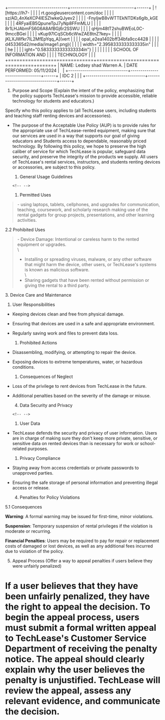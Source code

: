 +------------------------------+--------------------------------+------+
| ![https://lh7-               |                                |      |
| rt.googleusercontent.com/doc |                                |      |
| sz/AD_4nXeXCP4lESZlwkeQJyev2 |                                |      |
| -FnyljwB8vWTTEkNTDKs6gIb_kGE |                                |      |
| 4RFyaiEB5QpuneTpJ7yNp8FFmMLU |                                |      |
| 8r1LHJAbmFS6G6A8AfBGj6r2SSWU |                                |      |
| qHjm48tT2shuBWEoL0C-9mccBGei |                                |      |
| vKup97lCqSCb6cWwZAE8tnZ?key= |                                |      |
| jKLXJWfkr7IL2MfEpYqq_A](vert |                                |      |
| opal_e2ea1402bff34bfa9cc4428 |                                |      |
| d453365d2/media/image1.png){ |                                |      |
| width="2.3958333333333335in" |                                |      |
| he                           |                                |      |
| ight="0.5833333333333334in"} |                                |      |
|                              |                                |      |
| SCHOOL OF INFORMATION AND    |                                |      |
| TECHNOLOGY                   |                                |      |
+==============================+================================+======+
| NAME: Ledsey shad Warren A.  | DATE PERFORMED: 05/11/2024     |      |
+------------------------------+--------------------------------+------+
| IDC 2                        |                                |      |
+------------------------------+--------------------------------+------+

1.  Purpose and Scope (Explain the intent of the policy, emphasizing
    that the policy supports TechLease's mission to provide accessible,
    reliable technology for students and educators.)

Specify who this policy applies to (all TechLease users, including
students and teaching staff renting devices and accessories).

-   The purpose of the Acceptable Use Policy (AUP) is to provide rules
    for the appropriate use of TechLease-rented equipment, making sure
    that our services are used in a way that supports our goal of giving
    educators and Students access to dependable, reasonably priced
    technology. By following this policy, we hope to preserve the high
    caliber of service for which TechLease is popular, safeguard data
    security, and preserve the integrity of the products we supply. All
    users of TechLease\'s rental services, instructors, and students
    renting devices or accessories, are subject to this policy.

    1.  General Usage Guidelines

    ```{=html}
    <!-- -->
    ```
    1.  Permitted Uses

> \- using laptops, tablets, cellphones, and upgrades for communication,
> teaching, coursework, and scholarly research making use of the rental
> gadgets for group projects, presentations, and other learning
> activities.

2.2 Prohibited Uses

> \- Device Damage: Intentional or careless harm to the rented equipment
> or upgrades.\
> \
> - Installing or spreading viruses, malware, or any other software that
> might harm the device, other users, or TechLease\'s systems is known
> as malicious software.\
> \
> - Sharing gadgets that have been rented without permission or giving
> the rental to a third party.

3\. Device Care and Maintenance

1.  User Responsibilities

-   Keeping devices clean and free from physical damage.

-   Ensuring that devices are used in a safe and appropriate
    environment.

-   Regularly saving work and files to prevent data loss.

    1.  Prohibited Actions

-   Disassembling, modifying, or attempting to repair the device.

-   Exposing devices to extreme temperatures, water, or hazardous
    conditions.

    1.  Consequences of Neglect

-   Loss of the privilege to rent devices from TechLease in the future.

-   Additional penalties based on the severity of the damage or misuse.

    4.  Data Security and Privacy

    ```{=html}
    <!-- -->
    ```
    1.  User Data

-   TechLease defends the security and privacy of user information.
    Users are in charge of making sure they don\'t keep more private,
    sensitive, or sensitive data on rented devices than is necessary for
    work or school-related purposes.

    1.  Privacy Compliance

-   Staying away from access credentials or private passwords to
    unapproved parties.

-   Ensuring the safe storage of personal information and preventing
    illegal access or release.

    4.  Penalties for Policy Violations

5.1 Consequences

**Warning**: A formal warning may be issued for first-time, minor
violations.

**Suspension**: Temporary suspension of rental privileges if the
violation is moderate or recurring.

**Financial Penalties**: Users may be required to pay for repair or
replacement costs of damaged or lost devices, as well as any additional
fees incurred due to violation of the policy.

5.  Appeal Process (Offer a way to appeal penalties if users believe
    they were unfairly penalized)

# If a user believes that they have been unfairly penalized, they have the right to appeal the decision. To begin the appeal process, users must submit a formal written appeal to TechLease's Customer Service Department of receiving the penalty notice. The appeal should clearly explain why the user believes the penalty is unjustified. TechLease will review the appeal, assess any relevant evidence, and communicate the decision.

